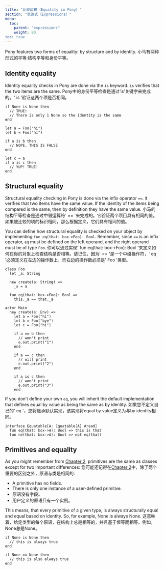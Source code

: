 ```yaml
---
title: "比较运算（Equality in Pony）"
section: "表达式（Expressions）"
menu:
  toc:
    parent: "expressions"
    weight: 80
toc: true
---
```


Pony features two forms of equality: by structure and by identity.
小马有两种形式的平等:结构平等和身份平等。

## Identity equality

Identity equality checks in Pony are done via the `is` keyword. `is` verifies that the two items are the same.
Pony中的身份平等检查是通过‘is’关键字来完成的。' is '验证这两个项是否相同。

```pony
if None is None then
  // TRUE!
  // There is only 1 None so the identity is the same
end

let a = Foo("hi")
let b = Foo("hi")

if a is b then
  // NOPE. THIS IS FALSE
end

let c = a
if a is c then
  // YUP! TRUE!
end
```

## Structural equality

Structural equality checking in Pony is done via the infix operator `==`. It verifies that two items have the same value. If the identity of the items being compared is the same, then by definition they have the same value.
小马的结构平等检查是通过中缀运算符' == '来完成的。它验证两个项目具有相同的值。如果被比较的项的标识相同，那么根据定义，它们具有相同的值。

You can define how structural equality is checked on your object by implementing `fun eq(that: box->Foo): Bool`. Remember, since `==` is an infix operator, `eq` must be defined on the left operand, and the right operand must be of type `Foo`.
你可以通过实现' fun eq(that: box->Foo): Bool '来定义如何在你的对象上检查结构是否相等。请记住，因为' == '是一个中缀操作符，' eq '必须定义在左边的操作数上，而右边的操作数必须是' Foo '类型。

```pony
class Foo
  let _a: String

  new create(a: String) =>
    _a = a

  fun eq(that: box->Foo): Bool =>
    this._a == that._a

actor Main
  new create(e: Env) =>
    let a = Foo("hi")
    let b = Foo("bye")
    let c = Foo("hi")

    if a == b then
      // won't print
      e.out.print("1")
    end

    if a == c then
      // will print
      e.out.print("2")
    end

    if a is c then
      // won't print
      e.out.print("3")
    end
```

If you don't define your own `eq`, you will inherit the default implementation that defines equal by value as being the same as by identity.
如果您不定义自己的' eq '，您将继承默认实现，该实现将equal by value定义为与by identity相同。

```pony
interface Equatable[A: Equatable[A] #read]
  fun eq(that: box->A): Bool => this is that
  fun ne(that: box->A): Bool => not eq(that)
```

## Primitives and equality

As you might remember from [Chapter 2](https://tutorial.ponylang.io/types/primitives.html), primitives are the same as classes except for two important differences:
您可能还记得在[Chapter 2](https://tutorial.ponylang.io/types/primitives.html)中，除了两个重要的区别之外，原语与类是相同的:

* A primitive has no fields.
* There is only one instance of a user-defined primitive.
* 原语没有字段。
* 用户定义的原语只有一个实例。

This means, that every primitive of a given type, is always structurally equal and equal based on identity. So, for example, None is always None.
这意味着，给定类型的每个原语，在结构上总是相等的，并且基于恒等而相等。例如，None总是None。

```pony
if None is None then
  // this is always true
end

if None == None then
  // this is also always true
end
```
